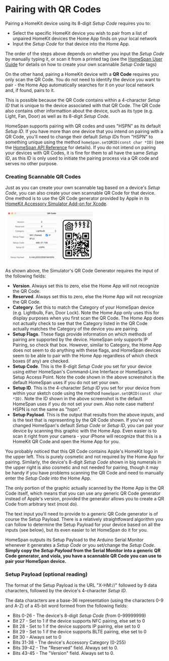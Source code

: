 # Pairing with QR Codes

Pairing a HomeKit device using its 8-digit *Setup Code* requires you to:

* Select the specific HomeKit device you wish to pair from a list of unpaired HomeKit devices the Home App finds on your local network
* Input the *Setup Code* for that device into the Home App.

The order of the steps above depends on whether you input the *Setup Code* by manually typing it, or scan it from a printed tag (see the [HomeSpan User Guide](https://github.com/HomeSpan/HomeSpan/blob/master/docs/UserGuide.md#creating-a-scannable-tag) for details on how to create your own scannable *Setup Code* tags)

On the other hand, pairing a HomeKit device with a **QR Code** requires you only scan the QR Code.  You do not need to identify the device you want to pair - the Home App automatically searches for it on your local network and, if found, pairs to it.

This is possible because the QR Code contains within a 4-character *Setup ID* that is unique to the device associated with that QR Code.  The QR Code also contains other informattion about the device, such as its type (e.g. Light, Fan, Door) as well as its 8-digit *Setup Code*.

HomeSpan supports pairing with QR codes and uses "HSPN" as its default *Setup ID*.  If you have more than one device that you intend on pairing with a QR Code, you'll need to change their default *Setup IDs* from "HSPN" to something unique using the method `homeSpan.setQRID(const char *ID)` (see the [HomeSpan API Reference](https://github.com/HomeSpan/HomeSpan/blob/master/docs/Reference.md) for details).  If you do not intend on pairing your devices with QR Codes, it is fine for them to all have the same *Setup ID*, as this ID is only used to initiate the pairing process via a QR code and serves no other purpose.

### Creating Scannable QR Codes

Just as you can create your own scannable tag based on a device's *Setup Code*, you can also create your own scannable QR Code for that device.  One method is to use the QR Code generator provided by Apple in its [HomeKit Accessory Simulator Add-on for Xcode](https://developer.apple.com/documentation/homekit/testing_your_app_with_the_homekit_accessory_simulator).

![QR Code Generator](images/QRCode.png)

As shown above, the Simulator's QR Code Generator requires the input of the following fields:

* **Version**.  Always set this to zero, else the Home App will not recognize the QR Code.
* **Reserved**.  Always set this to zero, else the Home App will not recognize the QR Code.
* **Category**.  Set this to match the Category of your HomeSpan device (e.g. Lightbulb, Fan, Door Lock).  Note the Home App only uses this for display purposes when you first scan the QR Code.  The Home App does not actually check to see that the Category listed in the QR Code actually matches the Category of the device you are pairing.
* **Setup Flags**.  These flags provide information on which methods of pairing are supported by the device.  HomeSpan only supports IP Pairing, so check that box.  However, similar to Category, the Home App does not seem to do anything with these flags, and HomeSpan devices seem to be able to pair with the Home App regardless of which check boxes (if any) are checked.
* **Setup Code**.  This is the 8-digit *Setup Code* you set for your device using either HomeSpan's Command-Line Interface or HomeSpan's Setup Access Point.  Note the code shown in the above screenshot is the default HomeSpan uses if you do not set your own.
* **Setup ID**.  This is the 4-character *Setup ID* you set for your device from within your sketch code using the method `homeSpan.setQRID(const char *ID)`.  Note the ID shown in the above screenshot is the default HomeSpan uses if you do not set your own.  Also note case matters!  HSPN is not the same as "hspn".
* **Setup Payload**.  This is the output that results from the above inputs, and is the text that is representing by the QR Code shown.  If you've not changed HomeSpan's default *Setup Code* or *Setup ID*, you can pair your device by scanning this graphic with the Home App.  Even easier is to scan it right from your camera - your iPhone will recognize that this is a HomeKit QR Code and open the Home App for you.

You probably noticed that this QR Code contains Apple's HomeKit logo in the upper left.  This is purely cosmetic and not required by the Home App for pairing.  Similarly, the device's 8-digit *Setup Code* shown in big numerals in the upper right is also cosmetic and not needed for pairing, though it may be handy if you have problems scanning the QR Code and need to manually enter the *Setup Code* into the Home App.

The only portion of the graphic actually scanned by the Home App is the QR Code itself, which means that you can use any generic QR Code generator instead of Apple's version, provided the generator allows you to create a QR Code from arbitrary text (most do).

The text input you'll need to provide to a generic QR Code generator is of course the Setup Payload.  There is a relatively straightfoward algorithm you can follow to determine the Setup Payload for your device based on all the inputs (see below), but its even easier to let HomeSpan do it for you.

HomeSpan outputs its Setup Payload to the Arduino Serial Monitor whenever it generates a *Setup Code* or you set/change the *Setup Code*.  **Simply copy the *Setup Payload* from the Serial Monitor into a generic QR Code generator, and viola, you have a scannable QR Code you can use to pair your HomeSpan device.**

### Setup Payload (optional reading)

The format of the Setup Payload is the URL "X-HM://" followed by 9 data characters, followed by the device's 4-character *Setup ID*.

The data characters are a base-36 representation (using the characters 0-9 and A-Z) of a 45-bit word formed from the following fields:

* Bits 0-26 - The device's 8-digit *Setup Code* (from 0-99999999)
* Bit 27 -  Set to 1 if the device supports NFC pairing, else set to 0
* Bit 28 -  Set to 1 if the device supports IP pairing, else set to 0
* Bit 29 -  Set to 1 if the device supports BLTE pairing, else set to 0
* Bit 30 -  Always set to 0
* Bits 31-38 -  The device's Accessory Category (0-255)
* Bits 39-42 -  The "Reserved" field.  Always set to 0.
* Bits 43-45 -  The "Version" field.  Always set to 0.






